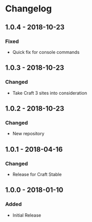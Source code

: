 # Changelog

## 1.0.4 - 2018-10-23

### Fixed
- Quick fix for console commands

## 1.0.3 - 2018-10-23

### Changed
- Take Craft 3 sites into consideration

## 1.0.2 - 2018-10-23

### Changed
- New repository

## 1.0.1 - 2018-04-16

### Changed
- Release for Craft Stable

## 1.0.0 - 2018-01-10

### Added
- Initial Release